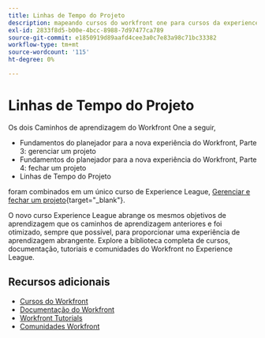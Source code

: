 ```yaml
---
title: Linhas de Tempo do Projeto
description: mapeando cursos do workfront one para cursos da experience league
exl-id: 2833f8d5-b00e-4bcc-8988-7d97477ca789
source-git-commit: e1850919d89aafd4cee3a0c7e83a98c71bc33382
workflow-type: tm+mt
source-wordcount: '115'
ht-degree: 0%

---
```


# Linhas de Tempo do Projeto

Os dois Caminhos de aprendizagem do Workfront One a seguir,

* Fundamentos do planejador para a nova experiência do Workfront, Parte 3: gerenciar um projeto
* Fundamentos do planejador para a nova experiência do Workfront, Parte 4: fechar um projeto
* Linhas de Tempo do Projeto

foram combinados em um único curso de Experience League, [Gerenciar e fechar um projeto](https://experienceleague.adobe.com/?recommended=Workfront-U-1-2022.2.planners){target="_blank"}.

O novo curso Experience League abrange os mesmos objetivos de aprendizagem que os caminhos de aprendizagem anteriores e foi otimizado, sempre que possível, para proporcionar uma experiência de aprendizagem abrangente.  Explore a biblioteca completa de cursos, documentação, tutoriais e comunidades do Workfront no Experience League.

## Recursos adicionais

* [Cursos do Workfront](https://experienceleague.adobe.com/?lang=en&amp;Solution=Workfront#courses)
* [Documentação do Workfront](https://experienceleague.adobe.com/docs/workfront.html)
* [Workfront Tutorials](https://experienceleague.adobe.com/docs/workfront-learn/tutorials-workfront/home.html)
* [Comunidades Workfront](https://experienceleaguecommunities.adobe.com/t5/workfront/ct-p/workfront)
